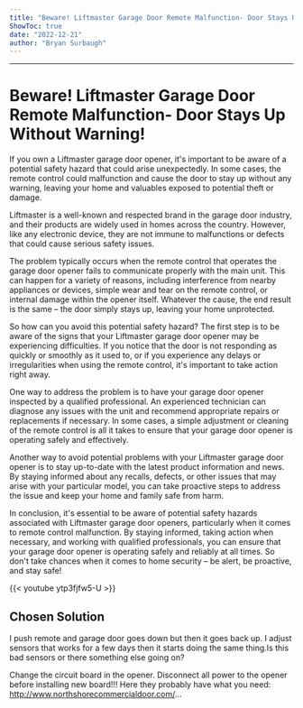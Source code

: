 ```yaml
---
title: "Beware! Liftmaster Garage Door Remote Malfunction- Door Stays Up Without Warning!"
ShowToc: true 
date: "2022-12-21"
author: "Bryan Surbaugh"
---
```

*****
# Beware! Liftmaster Garage Door Remote Malfunction- Door Stays Up Without Warning!

If you own a Liftmaster garage door opener, it's important to be aware of a potential safety hazard that could arise unexpectedly. In some cases, the remote control could malfunction and cause the door to stay up without any warning, leaving your home and valuables exposed to potential theft or damage.

Liftmaster is a well-known and respected brand in the garage door industry, and their products are widely used in homes across the country. However, like any electronic device, they are not immune to malfunctions or defects that could cause serious safety issues.

The problem typically occurs when the remote control that operates the garage door opener fails to communicate properly with the main unit. This can happen for a variety of reasons, including interference from nearby appliances or devices, simple wear and tear on the remote control, or internal damage within the opener itself. Whatever the cause, the end result is the same – the door simply stays up, leaving your home unprotected.

So how can you avoid this potential safety hazard? The first step is to be aware of the signs that your Liftmaster garage door opener may be experiencing difficulties. If you notice that the door is not responding as quickly or smoothly as it used to, or if you experience any delays or irregularities when using the remote control, it's important to take action right away.

One way to address the problem is to have your garage door opener inspected by a qualified professional. An experienced technician can diagnose any issues with the unit and recommend appropriate repairs or replacements if necessary. In some cases, a simple adjustment or cleaning of the remote control is all it takes to ensure that your garage door opener is operating safely and effectively.

Another way to avoid potential problems with your Liftmaster garage door opener is to stay up-to-date with the latest product information and news. By staying informed about any recalls, defects, or other issues that may arise with your particular model, you can take proactive steps to address the issue and keep your home and family safe from harm.

In conclusion, it's essential to be aware of potential safety hazards associated with Liftmaster garage door openers, particularly when it comes to remote control malfunction. By staying informed, taking action when necessary, and working with qualified professionals, you can ensure that your garage door opener is operating safely and reliably at all times. So don't take chances when it comes to home security – be alert, be proactive, and stay safe!

{{< youtube ytp3fjfw5-U >}} 



## Chosen Solution
 I push remote and garage door goes down but then it goes back up. I adjust sensors that works for a few days then it starts doing the same thing.Is this bad sensors or there something else going on?

 Change the circuit board in the opener.
Disconnect all power to the opener before installing new board!!!
Here they probably have what you need:
http://www.northshorecommercialdoor.com/...




